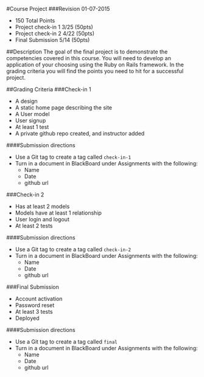 #Course Project
###Revision 01-07-2015 
* 150 Total Points
* Project check-in 1 3/25 (50pts)
* Project check-in 2 4/22 (50pts)
* Final Submission 5/14 (50pts)

##Description
The goal of the final project is to demonstrate the competencies covered in this course.  You will need to develop an application of your choosing using the Ruby on Rails framework.  In the grading criteria you will find the points you need to hit for a successful project.

##Grading Criteria
###Check-in 1
* A design
* A static home page describing the site
* A User model
* User signup
* At least 1 test
* A private github repo created, and instructor added

####Submission directions
* Use a Git tag to create a tag called ```check-in-1``` 
* Turn in a document in BlackBoard under Assignments with the following:
  * Name
  * Date
  * github url

###Check-in 2
* Has at least 2 models
* Models have at least 1 relationship
* User login and logout
* At least 2 tests

####Submission directions
* Use a Git tag to create a tag called ```check-in-2``` 
* Turn in a document in BlackBoard under Assignments with the following:
  * Name
  * Date
  * github url

###Final Submission
* Account activation
* Password reset
* At least 3 tests
* Deployed

####Submission directions
* Use a Git tag to create a tag called ```final``` 
* Turn in a document in BlackBoard under Assignments with the following:
  * Name
  * Date
  * github url
